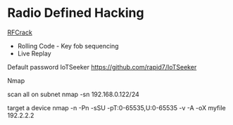 # Radio Defined Hacking
[RFCrack](https://github.com/cclabsInc/RFCrack)
* Rolling Code - Key fob sequencing
* Live Replay

Default password
IoTSeeker https://github.com/rapid7/IoTSeeker


Nmap

scan all on subnet
nmap -sn 192.168.0.122/24

target a device
nmap -n -Pn -sSU -pT:0-65535,U:0-65535 -v -A -oX myfile 192.2.2.2